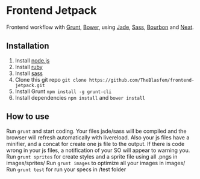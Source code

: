 Frontend Jetpack
===========

Frontend workflow with [Grunt](http://gruntjs.com/), [Bower](http://bower.io/), using [Jade](http://jade-lang.com), [Sass](http://sass-lang.com/), [Bourbon](http://bourbon.io) and [Neat](http://neat.bourbon.io).

Installation
------------

1. Install [node.js](http://nodejs.org/)
2. Install [ruby](https://www.ruby-lang.org/en/installation/)
3. Install [sass](http://sass-lang.com/install)
4. Clone this git repo `git clone https://github.com/TheBlasfem/frontend-jetpack.git`
5. Install Grunt `npm install -g grunt-cli`
6. Install dependencies `npm install` and `bower install`

How to use
----------

Run `grunt` and start coding. Your files jade/sass will be compiled and the browser will refresh automatically with livereload. Also your js files have a minifier, and a concat for create one js file to the output. If there is code wrong in your js files, a notification of your SO will appear to warning you.
Run `grunt sprites` for create styles and a sprite file using all .pngs in images/sprites/
Run `grunt images` to optimize all your images in images/
Run `grunt test` for run your specs in /test folder
